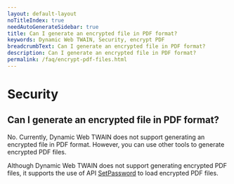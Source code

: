 ```yaml
---
layout: default-layout
noTitleIndex: true
needAutoGenerateSidebar: true
title: Can I generate an encrypted file in PDF format?
keywords: Dynamic Web TWAIN, Security, encrypt PDF
breadcrumbText: Can I generate an encrypted file in PDF format?
description: Can I generate an encrypted file in PDF format?
permalink: /faq/encrypt-pdf-files.html
---
```


# Security

## Can I generate an encrypted file in PDF format?

No. Currently, Dynamic Web TWAIN does not support generating an encrypted file in PDF format. However, you can use other tools to generate encrypted PDF files.

Although Dynamic Web TWAIN does not support generating encrypted PDF files, it supports the use of API <a href="https://www.dynamsoft.com/web-twain/docs/info/api/Addon_PDF.html?ver=latest#setpassword" target="_blank">SetPassword</a> to load encrypted PDF files.

